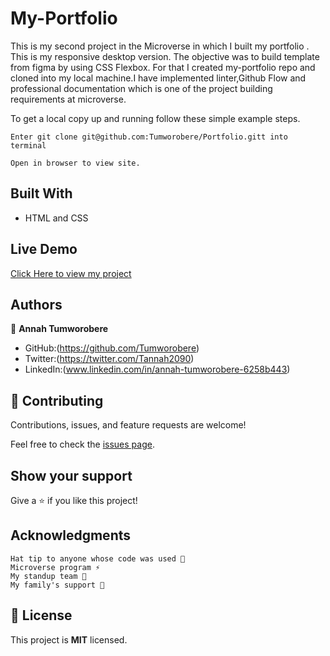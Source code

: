 # My-Portfolio
This is my second project in the Microverse in which I built my portfolio . This is my responsive desktop version. The objective was to build template from figma by using CSS Flexbox. For that I created my-portfolio repo and cloned into my local machine.I have implemented linter,Github Flow and professional documentation which is one of the project building requirements at microverse.

To get a local copy up and running follow these simple example steps.

    Enter git clone git@github.com:Tumworobere/Portfolio.gitt into terminal

    Open in browser to view site.


## Built With
- HTML and CSS

## Live Demo
[Click Here to view my project](https://raw.githack.com/Tumworobere/Portfolio/tree/desktop-version/index.html/)
## Authors
👤 **Annah Tumworobere**

- GitHub:(https://github.com/Tumworobere)
- Twitter:(https://twitter.com/Tannah2090)
- LinkedIn:(www.linkedin.com/in/annah-tumworobere-6258b443)


## 🤝 Contributing

Contributions, issues, and feature requests are welcome!

Feel free to check the [issues page](../../issues/).


## Show your support

Give a ⭐ if you like this project!


## Acknowledgments

    Hat tip to anyone whose code was used 🔰
    Microverse program ⚡
    My standup team 🏹
    My family's support 🙌


## 📝 License

This project is **MIT** licensed.
